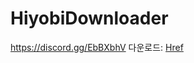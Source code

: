 # HiyobiDownloader
https://discord.gg/EbBXbhV
다운로드: [Href](https://github.com/ReDesignedJP/HiyobiDownloader/Releases)

